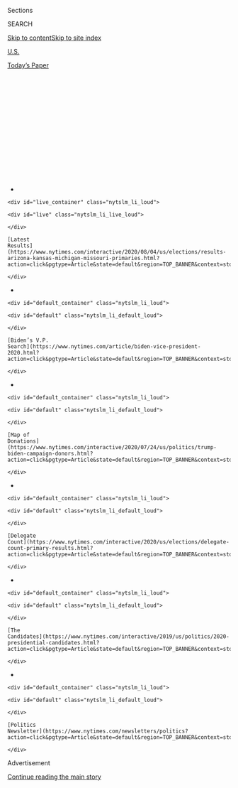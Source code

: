 <div id="app">

<div>

<div>

<div>

<div class="NYTAppHideMasthead css-1q2w90k e1suatyy0">

<div class="section css-ui9rw0 e1suatyy2">

<div class="css-eph4ug er09x8g0">

<div class="css-6n7j50">

</div>

<span class="css-1dv1kvn">Sections</span>

<div class="css-10488qs">

<span class="css-1dv1kvn">SEARCH</span>

</div>

[Skip to content](#site-content)[Skip to site
index](#site-index)

</div>

<div id="masthead-section-label" class="css-1wr3we4 eaxe0e00">

[U.S.](https://www.nytimes.com/section/us)

</div>

<div class="css-10698na e1huz5gh0">

</div>

</div>

<div id="masthead-bar-one" class="section hasLinks css-15hmgas e1csuq9d3">

<div class="css-uqyvli e1csuq9d0">

</div>

<div class="css-1uqjmks e1csuq9d1">

</div>

<div class="css-9e9ivx">

[](https://myaccount.nytimes.com/auth/login?response_type=cookie&client_id=vi)

</div>

<div class="css-1bvtpon e1csuq9d2">

[Today’s
Paper](https://www.nytimes.com/section/todayspaper)

</div>

</div>

</div>

</div>

<div data-aria-hidden="false">

<div id="site-content" data-role="main">

<div>

<div class="css-1aor85t" style="opacity:0.000000001;z-index:-1;visibility:hidden">

<div class="css-1hqnpie">

<div class="css-epjblv">

<span class="css-17xtcya">[U.S.](/section/us)</span><span class="css-x15j1o">|</span><span class="css-fwqvlz">Freed
by Court Ruling, Republicans Step Up Effort to Patrol
Voting</span>

</div>

<div class="css-k008qs">

<div class="css-1iwv8en">

<span class="css-18z7m18"></span>

<div>

</div>

</div>

<span class="css-1n6z4y">https://nyti.ms/2zJmX6j</span>

<div class="css-1705lsu">

<div class="css-4xjgmj">

<div class="css-4skfbu" data-role="toolbar" data-aria-label="Social Media Share buttons, Save button, and Comments Panel with current comment count" data-testid="share-tools">

  - 
  - 
  - 
  - 
    
    <div class="css-6n7j50">
    
    </div>

  - 
  - 

</div>

</div>

</div>

</div>

</div>

</div>

<div id="NYT_TOP_BANNER_REGION" class="css-13pd83m">

<div>

<div id="styln-elections-notifications-menu" class="section interactive-content interactive-size-medium css-1edisqu">

<div class="css-17ih8de interactive-body">

<div class="nytslm_innerContainer" data-aria-live="polite">

<div class="nytslm_title">

</div>

  - 
    
    <div id="live_container" class="nytslm_li_loud">
    
    <div id="live" class="nytslm_li_live_loud">
    
    </div>
    
    [Latest
    Results](https://www.nytimes.com/interactive/2020/08/04/us/elections/results-arizona-kansas-michigan-missouri-primaries.html?action=click&pgtype=Article&state=default&region=TOP_BANNER&context=storylines_menu)
    
    </div>

  - 
    
    <div id="default_container" class="nytslm_li_loud">
    
    <div id="default" class="nytslm_li_default_loud">
    
    </div>
    
    [Biden’s V.P.
    Search](https://www.nytimes.com/article/biden-vice-president-2020.html?action=click&pgtype=Article&state=default&region=TOP_BANNER&context=storylines_menu)
    
    </div>

  - 
    
    <div id="default_container" class="nytslm_li_loud">
    
    <div id="default" class="nytslm_li_default_loud">
    
    </div>
    
    [Map of
    Donations](https://www.nytimes.com/interactive/2020/07/24/us/politics/trump-biden-campaign-donors.html?action=click&pgtype=Article&state=default&region=TOP_BANNER&context=storylines_menu)
    
    </div>

  - 
    
    <div id="default_container" class="nytslm_li_loud">
    
    <div id="default" class="nytslm_li_default_loud">
    
    </div>
    
    [Delegate
    Count](https://www.nytimes.com/interactive/2020/us/elections/delegate-count-primary-results.html?action=click&pgtype=Article&state=default&region=TOP_BANNER&context=storylines_menu)
    
    </div>

  - 
    
    <div id="default_container" class="nytslm_li_loud">
    
    <div id="default" class="nytslm_li_default_loud">
    
    </div>
    
    [The
    Candidates](https://www.nytimes.com/interactive/2019/us/politics/2020-presidential-candidates.html?action=click&pgtype=Article&state=default&region=TOP_BANNER&context=storylines_menu)
    
    </div>

  - 
    
    <div id="default_container" class="nytslm_li_loud">
    
    <div id="default" class="nytslm_li_default_loud">
    
    </div>
    
    [Politics
    Newsletter](https://www.nytimes.com/newsletters/politics?action=click&pgtype=Article&state=default&region=TOP_BANNER&context=storylines_menu)
    
    </div>

</div>

</div>

</div>

</div>

</div>

<div id="top-wrapper" class="css-1sy8kpn">

<div id="top-slug" class="css-l9onyx">

Advertisement

</div>

[Continue reading the main
story](#after-top)

<div class="ad top-wrapper" style="text-align:center;height:100%;display:block;min-height:250px">

<div id="top" class="place-ad" data-position="top" data-size-key="top">

</div>

</div>

<div id="after-top">

</div>

</div>

<div>

<div id="sponsor-wrapper" class="css-1hyfx7x">

<div id="sponsor-slug" class="css-19vbshk">

Supported by

</div>

[Continue reading the main
story](#after-sponsor)

<div id="sponsor" class="ad sponsor-wrapper" style="text-align:center;height:100%;display:block">

</div>

<div id="after-sponsor">

</div>

</div>

<div class="css-186x18t">

</div>

<div class="css-1vkm6nb ehdk2mb0">

# Freed by Court Ruling, Republicans Step Up Effort to Patrol Voting

</div>

Officials seek to recruit 50,000 poll watchers and spend millions to
fight voter fraud. Democrats say the real goal is to stop them from
voting.

<div class="css-79elbk" data-testid="photoviewer-wrapper">

<div class="css-z3e15g" data-testid="photoviewer-wrapper-hidden">

</div>

<div class="css-1a48zt4 ehw59r15" data-testid="photoviewer-children">

![<span class="css-16f3y1r e13ogyst0" data-aria-hidden="true">A voter
filled out her ballot in an early vote center in Merced, Calif., in
March.</span><span class="css-cnj6d5 e1z0qqy90" itemprop="copyrightHolder"><span class="css-1ly73wi e1tej78p0">Credit...</span><span><span>Max
Whittaker for The New York
Times</span></span></span>](https://static01.nyt.com/images/2020/05/08/us/00VOTING-ca/merlin_169921596_763afaf1-bd90-47b6-9956-cb82367fbed7-articleLarge.jpg?quality=75&auto=webp&disable=upscale)

</div>

</div>

<div class="css-18e8msd">

<div class="css-vp77d3 epjyd6m0">

<div class="css-1baulvz">

By [<span class="css-1baulvz last-byline" itemprop="name">Michael
Wines</span>](https://www.nytimes.com/by/michael-wines)

</div>

</div>

  - 
    
    <div class="css-ld3wwf e16638kd2">
    
    May 18,
    2020
    
    </div>

  - 
    
    <div class="css-4xjgmj">
    
    <div class="css-d8bdto" data-role="toolbar" data-aria-label="Social Media Share buttons, Save button, and Comments Panel with current comment count" data-testid="share-tools">
    
      - 
      - 
      - 
      - 
        
        <div class="css-6n7j50">
        
        </div>
    
      - 
      - 
    
    </div>
    
    </div>

</div>

</div>

<div class="section meteredContent css-1r7ky0e" name="articleBody" itemprop="articleBody">

<div class="css-1fanzo5 StoryBodyCompanionColumn">

<div class="css-53u6y8">

WASHINGTON — Six months before a presidential election in which turnout
could matter more than persuasion, the Republican Party, the Trump
campaign and conservative activists are mounting an aggressive national
effort to shape who gets to vote in November — and whose ballots are
counted.

Its premise is that a Republican victory in November is imperiled by
widespread voter fraud, a baseless charge embraced by President Trump
[but repeatedly debunked by
research.](https://www.brennancenter.org/sites/default/files/analysis/Briefing_Memo_Debunking_Voter_Fraud_Myth.pdf)
Democrats and voting rights advocates say the driving factor is
politics, not fraud — especially since [Mr.
Trump’s](https://www.nytimes.com/2020/06/27/us/politics/trump-biden-protests-polling.html)
narrow win in 2016 underscored the potentially crucial value of
depressing turnout by Democrats, particularly minorities.

The Republican program, which has gained steam in recent weeks,
envisions recruiting up to 50,000 volunteers in 15 key states to monitor
polling places and challenge ballots and voters deemed suspicious. That
is part of a $20 million plan that also allots millions to challenge
lawsuits by Democrats and
[voting-rights](https://www.nytimes.com/2020/07/18/us/supreme-court-voting-rights.html)
advocates seeking to loosen state restrictions on balloting. The party
and its allies also intend to use advertising, [the
internet](https://protectthevote.com/?utm_medium=email&utm_source=pu_48&utm_campaign=20200508_123842_&utm_content=&_ga=2.58845101.124784289.1588967538-1349174632.1588967538)
and Mr. Trump’s command of the airwaves to cast Democrats as agents of
election theft.

*\[Read more about* [*fake ballots, mail-in voting and voter
fraud*](https://www.nytimes.com/article/mail-in-vote-fraud-ballot.html)*.\]*

The efforts are bolstered by a 2018 federal court ruling that for the
first time in nearly four decades allows the national Republican Party
to mount campaigns against purported voter fraud without court approval.
The court ban on Republican Party voter-fraud operations [was imposed
in 1982, and then modified in 1986 and again
in 1990,](https://www.theatlantic.com/politics/archive/2018/01/the-gop-just-received-another-tool-for-suppressing-votes/550052/)
each time after courts found instances of Republicans intimidating or
working to exclude minority voters in the name of preventing fraud. The
party was found to have violated it yet again in 2004.

</div>

</div>

<div class="css-1fanzo5 StoryBodyCompanionColumn">

<div class="css-53u6y8">

The 2018 ruling merely “allows the R.N.C. to play by the same rules as
Democrats,” a spokeswoman for the Republican National Committee, Mandi
Merritt, said in a statement.

“Now the R.N.C. can work more closely with state parties and campaigns
to do what we do best — ensure that more people vote through our
unmatched field program,” the statement said.

Democrats will deploy their own army of poll watchers, seeking both to
maximize Democratic turnout and contest Republican practices they
believe improperly challenge or deter voters. One allied group seeking
to counter the Republican effort, Fair Fight, plans to have its own
representatives in the same swing states Republicans have targeted.

The Republican program escalates a focus on limiting who can vote that
became a juggernaut after the Supreme Court dismantled the Voting Rights
Act in 2013. It also reflects an enduring tension in American life in
which the voting rights of minorities — whether granted in 1870 by the
15th Amendment or nearly a century later by the Voting Rights Act of
1965 — seldom seem free from challenge.

Besides the national party and Mr. Trump’s campaign strategists,
conservative advocacy groups are joining lawsuits, recruiting poll
monitors and mounting media campaigns of their own. Leading them is a
new and well-funded organization, the [Honest Elections
Project](https://www.honestelections.org/), formed by [Leonard
Leo](https://www.washingtonpost.com/graphics/2019/investigations/leonard-leo-federalists-society-courts/),
a prolific fund-raiser, advocate of a conservative judiciary and
confidant of Mr. Trump.

</div>

</div>

<div class="css-1fanzo5 StoryBodyCompanionColumn">

<div class="css-53u6y8">

Republicans will have an Election Day operations program “that probably
no other presidential campaign has had before,” Josh Helton, a
Republican consultant, said [at a
meeting](https://cpac.conservative.org/protecting-the-ballot-box-defeating-the-lefts-voter-fraud-machine/)
of the Conservative Political Action Committee in March. “It’s going to
be all hands on
deck.”

<div id="NYT_MAIN_CONTENT_1_REGION" class="css-9tf9ac">

<div>

<div id="styln-nfldraft-updates-block" class="section interactive-content interactive-size-medium css-1ftcdic">

<div class="css-17ih8de interactive-body">

<div id="styln-briefing-block" data-asset-id="">

<div class="briefing-block-header-section">

# [Latest Updates: 2020 Election](https://www.nytimes.com/2020/08/04/us/elections/primary-election-michigan-arizona-kansas.html?action=click&pgtype=Article&state=default&region=MAIN_CONTENT_1&context=storylines_live_updates)

<div class="briefing-block-ts">

Updated 2020-08-05T03:23:56.561Z

</div>

</div>

  - [Two G.O.P. Senate primaries offer — what else? — a test of loyalty
    to
    Trump.](https://www.nytimes.com/2020/08/04/us/elections/primary-election-michigan-arizona-kansas.html?action=click&pgtype=Article&state=default&region=MAIN_CONTENT_1&context=storylines_live_updates#link-3924dd44)
  - [The military-style uniforms of federal agents who responded to the
    unrest in Portland will be
    replaced.](https://www.nytimes.com/2020/08/04/us/elections/primary-election-michigan-arizona-kansas.html?action=click&pgtype=Article&state=default&region=MAIN_CONTENT_1&context=storylines_live_updates#link-62a8e06b)
  - [President Trump is suddenly a big supporter of mail-in voting — in
    Florida.](https://www.nytimes.com/2020/08/04/us/elections/primary-election-michigan-arizona-kansas.html?action=click&pgtype=Article&state=default&region=MAIN_CONTENT_1&context=storylines_live_updates#link-32b39e33)

<div class="briefing-block-footer">

<div class="briefing-block-footer-meta">

[See more
updates](https://www.nytimes.com/2020/08/04/us/elections/primary-election-michigan-arizona-kansas.html?action=click&pgtype=Article&state=default&region=MAIN_CONTENT_1&context=storylines_live_updates)

</div>

</div>

</div>

</div>

</div>

</div>

</div>

In battleground states, that extends even to comparatively quiet places
like Fond du Lac County, an eastern Wisconsin outpost of about 100,000
people and 1,200 farms midway between Green Bay and Milwaukee.

“I think the big push is going to be for poll observers” in November’s
general election, the Republican Party county chairman, Rohn Bishop,
said this month. “No harm in making sure.” Indeed, he said that training
sessions for election monitors were already in the works.

Democrats who have been tracking the effort say the goal is not to limit
fraud, but to make the supposed threat of election theft the tentpole of
a coordinated campaign by Republicans and their allies to limit the
number of Democratic ballots counted in November.

“This is a burn-it-down strategy, a strategy to win at all costs,” said
Lauren Groh-Wargo, the senior adviser at Fair Fight, the voting rights
group founded by Stacey Abrams, the former Democratic candidate for
governor of Georgia. “They see this as central to victory.”

[Fair Fight](https://fairfight.com/fair-fight-2020/) claims that the
groups’ combined spending on lawsuits, election monitoring and spreading
allegations of cheating will far exceed the $20 million announced to
date. That message, blasted out, in particular by Mr. Trump, has stirred
concerns that the Republican fraud drumbeat could lay the groundwork for
Mr. Trump and his supporters [to reject the election
results](https://www.washingtonpost.com/opinions/2020/05/14/we-need-prepare-possibility-trump-rejecting-election-results/)
should he lose.

The Covid-19 pandemic has raised the stakes further, leading Democrats
and voting rights advocates to call for expanded voting by mail and Mr.
Trump and some Republicans to claim with little evidence that it would
invite fraud.

</div>

</div>

<div class="css-1fanzo5 StoryBodyCompanionColumn">

<div class="css-53u6y8">

Some skeptics say the voting wars are partly political Kabuki, acted out
to rally supporters in both parties and raise funds for advocacy groups.
But in a presidential election where social distancing has muffled
campaigning and few voters remain on the fence, turnout has taken on
outsize importance. And neither side disputes that November’s vote, as
in 2016, could turn on a relative handful of ballots in key states.

Neither the Trump campaign nor the Republican National Committee
responded to requests for interviews, although the committee provided a
summary of its work and policies. In essence, Republicans say Democratic
efforts to relax voting restrictions are partisan moves that demand a
firm response, and that Republican countermeasures reflect standard
political mobilizing.

Others say the Republican focus on vanishingly rare cases of fraud
targets a politically useful phantom.

“It’s utter nonsense. [This has been shown over and
over,”](https://www.brennancenter.org/sites/default/files/legal-work/Briefing_Memo_Debunking_Voter_Fraud_Myth.pdf)
said Kenneth R. Mayer, an elections expert at the University of
Wisconsin-Madison. “The continued insistence that there are material
levels of intentional voter fraud is itself a form of fraud.”

But political strategists insisted at the conservative committee
conference in March that ballot fakery was a major concern. “In some of
these areas where there’s no Republican presence whatsoever, then
they’re going to cheat, and they’re going to cheat early and they’re
going to cheat often,” Mr. Helton said at the March conference. At
polling places, he said, “just having a presence of some sort is a
deterrent for probably 80 percent of the bad behavior.”

Being present at the polls is not unusual; in fact, both parties monitor
polls. Monitors check whether poll workers follow the rules and can
complain to election supervisors or summon party lawyers if differences
are not resolved.

They also can challenge voters’ right to cast a ballot — if, for
instance, a voter lacks a required ID card. That can force voters to
cast provisional ballots that are not counted unless they prove their
eligibility.

</div>

</div>

<div class="css-1fanzo5 StoryBodyCompanionColumn">

<div class="css-53u6y8">

But Democrats say the Republican focus on monitors and repeated
allegations of fraud are part of a coordinated strategy to depress
turnout, especially by minorities, by fueling anxieties among voters
already suspicious of the authorities.

“They don’t need to keep millions of people away” from the polls, Ms.
Groh-Wargo said. “Challenge a couple of voters here, a couple there, and
it all aggregates up. They realize they’re going to win or lose this
thing at the margins.”

Among other things, Democrats cite Mr. Trump’s repeated demands that law
enforcement officers patrol the polls and the recent creation of
voter-fraud task forces by Republicans in four state governments, at
least in part at the national party’s urging.

They also point to a meeting in February attended by conservative
political luminaries and at least one national Republican Party
official, sponsored by the Center for National Policy, a group of
conservative power brokers. The topic was voter fraud and “ballot
security” operations, particularly in inner cities and areas with Native
American populations, according to The Intercept, which [published
excerpts from a
recording](https://theintercept.com/2020/04/11/republican-poll-watchers-vote-by-mail-voter-fraud/?ref=hvper.com)
of the meeting.

One group represented at that meeting, Texas-based [True the
Vote](https://truethevote.org/), is recruiting military veterans to
become poll monitors. The group, an offshoot of a Houston Tea Party
branch, was scrutinized by local prosecutors after its first
poll-monitoring effort in 2012 [sparked complaints of voter
intimidation](https://www.theatlantic.com/magazine/archive/2012/10/the-ballot-cops/309085/).

The group’s founder, Catherine Engelbrecht, told the gathering that
Democrats could inundate the polls with phony votes. “The swarming
tactics of a radicalized socialist mind-set,” she warned, “is a
dangerous thing to behold.” The group did not respond to a request for
comment.

History also offers reason for Democrats’ concern. The court order
vacated in 2018 involved repeated efforts to depress Democratic turnout.
In the first instance, the party recruited off-duty police officers
wearing “National Ballot Security Task Force” armbands to monitor
polling places in black and Latino neighborhoods in New Jersey. A
Democratic lawsuit claimed the officers hectored poll workers and voters
and stopped volunteers from helping voters cast ballots.

</div>

</div>

<div class="css-1fanzo5 StoryBodyCompanionColumn">

<div class="css-53u6y8">

At the Conservative Political Action Committee conference, Justin Clark,
a Trump campaign senior adviser overseeing Election Day operations,
argued that the court order had handed a decades-long edge to Democrats.

“We were really operating with one hand behind our back,” he said.

Speaking to Wisconsin Republicans in November, Mr. Clark said the
party’s expanded poll-monitoring plans were accelerated by defeats
last November in governor’s races in Kentucky and Louisiana.

The party has named three regional directors of Election Day operations,
is hiring directors in 15 key states and will beef up the paid staffs
that recruit and work with volunteers. Wisconsin, for example, is to
receive 100 operatives, compared with 62 in 2016.

One aim, he said, is to expand poll monitoring beyond the usual big-city
Democratic strongholds. Mr. Clark, in remarks [that were posted
online](https://www.youtube.com/watch?v=am0egba-KNQ) by the Democratic
opposition group [American Bridge](https://americanbridgepac.org), cited
a county where he said Mr. Trump won by 14,000 votes in 2016. “But maybe
he should have won by 17,000,” he said. “Their cheating doesn’t just
happen when you lose a county.”

In addition to the $20 million raised by the party for legal battles
over election rules, conservative advocacy groups have joined the legal
war, filing lawsuits and briefs in states such as New Mexico, Minnesota
and Nevada. The Honest Elections Project, which surfaced only this
spring, already has joined legal battles over voting in six states and
has spent $250,000 on advertising opposing voting by mail.

Honest Elections officials did not respond to a request for an
interview. But an account in the online publication Axios in January
detailed plans by Mr. Leo, its creator, [“to funnel tens of millions of
dollars](https://www.axios.com/leonard-leo-crc-advisors-federalist-society-50d4d844-19a3-4eab-af2b-7b74f1617d1c.html?utm_source=twitter&utm_medium=twsocialshare&utm_campaign=organic)
into conservative fights” nationwide.

Republicans said the goal of their litigation effort was “to ensure the
integrity of the 2020 election” and rebuff Democratic attempts “to sue
their way to victory in 2020.” But [Marc Elias, a Washington
lawyer](https://www.perkinscoie.com/en/professionals/marc-e-elias.html)
who represents Democrats in many of the suits that Republicans are
contesting, said every Republican court filing had sought to add or keep
limits on voting rather than remove them.

</div>

</div>

<div class="css-1fanzo5 StoryBodyCompanionColumn">

<div class="css-53u6y8">

“I go to bed sleeping pretty well, thinking I’m fighting for everybody
to be able to vote,” he said. “When was the last time a party said it
would spend $20 million to make voting
harder?”

</div>

</div>

<div>

</div>

</div>

<div>

</div>

<div>

</div>

<div id="NYT_BELOW_MAIN_CONTENT_REGION">

<div>

<div id="STLYN_guide_v1_STYLN_guide_a" class="section css-l08pwh interactive-content interactive-size-medium">

<div class="css-17ih8de interactive-body">

<div class="g-story g-freebird g-max-limit" data-preview-slug="styln-scroll-guide">

</div>

<div id="g-electionguide-id" class="g-electionguide">

<div class="g-electionguide-container">

<div class="g-electionguide-wrapper">

<div class="g-electionguide-logo">

</div>

# Our 2020 Election Guide

Updated Aug. 4, 2020

  - 
    
    -----
    
    ## The Latest
    
      - Kris Kobach, a polarizing figure in Kansas politics, [lost the
        Senate primary
        there](https://www.nytimes.com/2020/08/04/us/politics/kobach-tlaib.html?action=click&pgtype=Article&state=default&region=BELOW_MAIN_CONTENT&context=storylines_guide),
        relieving G.O.P. officials who feared he could jeopardize a safe
        seat.

  - 
    
    -----
    
    ## Biden’s V.P. Search
    
      - [Here are 13
        women](https://www.nytimes.com/article/biden-vice-president-2020.html?action=click&pgtype=Article&state=default&region=BELOW_MAIN_CONTENT&context=storylines_guide)
        who have been under consideration to be Joe Biden’s running
        mate, and why each might be chosen — and might not be.

  - 
    
    -----
    
    ## Keep Up With Our Coverage
    
      - Get an
        [email](https://www.nytimes.com/newsletters/politics?action=click&pgtype=Article&state=default&region=BELOW_MAIN_CONTENT&context=storylines_guide)
        recapping the day’s news
    
    <!-- end list -->
    
      - Download our mobile app on
        [iOS](https://apps.apple.com/us/app/nytimes/id284862083?ls=1&mat_click_id=5c79ae7455014fd1bd66b5610c05b8f2-20191112-16948&referrer=mat_click_id%3D5c79ae7455014fd1bd66b5610c05b8f2-20191112-16948%26link_click_id%3D722930677036718082)
        and
        [Android](http://a.localytics.com/android?id=com.nytimes.android&referrer=utm_source%3Dother_nyt_mobile_web%26utm_medium%3DWeb%2520page%26utm_term%3DGeneral%2520Mobile%2520Page%26utm_campaign%3DNYT%2520Mobile%2520General%2520Page)
        and turn on Breaking News and Politics alerts

</div>

</div>

</div>

</div>

</div>

</div>

</div>

<div>

</div>

<div>

<div id="bottom-wrapper" class="css-1ede5it">

<div id="bottom-slug" class="css-l9onyx">

Advertisement

</div>

[Continue reading the main
story](#after-bottom)

<div id="bottom" class="ad bottom-wrapper" style="text-align:center;height:100%;display:block;min-height:90px">

</div>

<div id="after-bottom">

</div>

</div>

</div>

</div>

</div>

## Site Index

<div>

</div>

## Site Information Navigation

  - [© <span>2020</span> <span>The New York Times
    Company</span>](https://help.nytimes.com/hc/en-us/articles/115014792127-Copyright-notice)

<!-- end list -->

  - [NYTCo](https://www.nytco.com/)
  - [Contact
    Us](https://help.nytimes.com/hc/en-us/articles/115015385887-Contact-Us)
  - [Work with us](https://www.nytco.com/careers/)
  - [Advertise](https://nytmediakit.com/)
  - [T Brand Studio](http://www.tbrandstudio.com/)
  - [Your Ad
    Choices](https://www.nytimes.com/privacy/cookie-policy#how-do-i-manage-trackers)
  - [Privacy](https://www.nytimes.com/privacy)
  - [Terms of
    Service](https://help.nytimes.com/hc/en-us/articles/115014893428-Terms-of-service)
  - [Terms of
    Sale](https://help.nytimes.com/hc/en-us/articles/115014893968-Terms-of-sale)
  - [Site
    Map](https://spiderbites.nytimes.com)
  - [Help](https://help.nytimes.com/hc/en-us)
  - [Subscriptions](https://www.nytimes.com/subscription?campaignId=37WXW)

</div>

</div>

</div>

</div>
